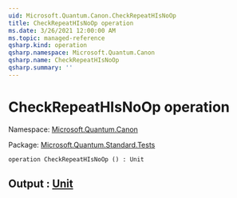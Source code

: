 ```yaml
---
uid: Microsoft.Quantum.Canon.CheckRepeatHIsNoOp
title: CheckRepeatHIsNoOp operation
ms.date: 3/26/2021 12:00:00 AM
ms.topic: managed-reference
qsharp.kind: operation
qsharp.namespace: Microsoft.Quantum.Canon
qsharp.name: CheckRepeatHIsNoOp
qsharp.summary: ''
---
```


# CheckRepeatHIsNoOp operation

Namespace: [Microsoft.Quantum.Canon](xref:Microsoft.Quantum.Canon)

Package: [Microsoft.Quantum.Standard.Tests](https://nuget.org/packages/Microsoft.Quantum.Standard.Tests)




```qsharp
operation CheckRepeatHIsNoOp () : Unit
```


## Output : [Unit](xref:microsoft.quantum.lang-ref.unit)

